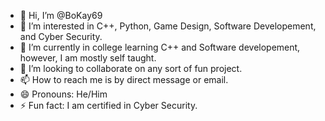 - 👋 Hi, I’m @BoKay69
- 👀 I’m interested in C++, Python, Game Design, Software Developement, and Cyber Security.
- 🌱 I’m currently in college learning C++ and Software developement, however, I am mostly self taught.
- 💞️ I’m looking to collaborate on any sort of fun project.
- 📫 How to reach me is by direct message or email.
- 😄 Pronouns: He/Him
- ⚡ Fun fact: I am certified in Cyber Security.

<!---
I am always eager to learn, so don't be afraid to teach me and give me tips.
--->
